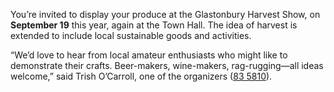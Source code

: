 You’re invited to display your produce at
the Glastonbury Harvest Show, on
**September 19** this year, again at the
Town Hall. The idea of harvest is
extended to include local sustainable
goods and activities.

“We’d love to hear from local
amateur enthusiasts who might like to
demonstrate their crafts. Beer-makers,
wine-makers, rag-rugging—all ideas
welcome,” said Trish O’Carroll, one of
the organizers ([83 5810](tel:+441458835810)).
